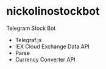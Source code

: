 # nickolinostockbot
Telegram Stock Bot

- Telegraf.js
- IEX Cloud Exchange Data API
- Parse
- Currency Converter API
